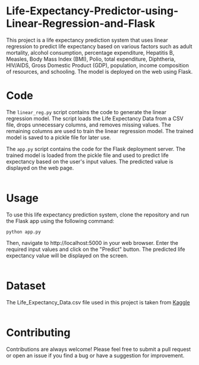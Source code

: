 # Life-Expectancy-Predictor-using-Linear-Regression-and-Flask<br>

This project is a life expectancy prediction system that uses linear regression to predict life expectancy based on various factors such as adult mortality, alcohol consumption, percentage expenditure, Hepatitis B, Measles, Body Mass Index (BMI), Polio, total expenditure, Diphtheria, HIV/AIDS, Gross Domestic Product (GDP), population, income composition of resources, and schooling. The model is deployed on the web using Flask.<br>

# Code
The `linear_reg.py` script contains the code to generate the linear regression model. The script loads the Life Expectancy Data from a CSV file, drops unnecessary columns, and removes missing values. The remaining columns are used to train the linear regression model. The trained model is saved to a pickle file for later use.<br>

The `app.py` script contains the code for the Flask deployment server. The trained model is loaded from the pickle file and used to predict life expectancy based on the user's input values. The predicted value is displayed on the web page.<br><br>

# Usage
To use this life expectancy prediction system, clone the repository and run the Flask app using the following command:
```
python app.py
```
Then, navigate to http://localhost:5000 in your web browser. Enter the required input values and click on the "Predict" button. The predicted life expectancy value will be displayed on the screen.<br><br>

# Dataset<br>
The Life_Expectancy_Data.csv file used in this project is taken from [Kaggle](https://www.kaggle.com/datasets/kumarajarshi/life-expectancy-who)<br><br>

# Contributing<br>
Contributions are always welcome! Please feel free to submit a pull request or open an issue if you find a bug or have a suggestion for improvement.

